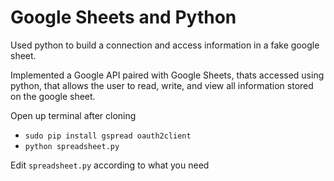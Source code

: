 # Google Sheets and Python


Used python to build a connection and access information in a fake google sheet. 

Implemented a Google API paired with Google Sheets, thats accessed using python, that allows the user to read, write, and view all information stored on the google sheet.

Open up terminal after cloning

- `sudo pip install gspread oauth2client`
- `python spreadsheet.py`

Edit `spreadsheet.py` according to what you need

